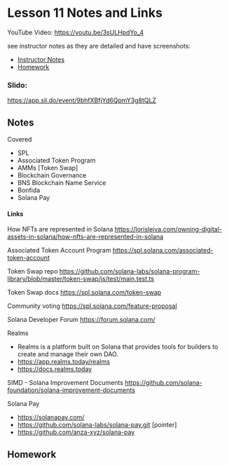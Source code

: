 # Lesson 11 Notes and Links

YouTube Video:
https://youtu.be/3sULHpdYo_4


see instructor notes as they are detailed and have screenshots:
 - [Instructor Notes](../instructor_slide_notes_and_homework/Lesson11.pdf)
 - [Homework](../instructor_slide_notes_and_homework/Homework11.pdf)


### Slido:
https://app.sli.do/event/9bhfXBfjYd6QpmY3g8tQLZ


## Notes

Covered
 - SPL
  - Associated Token Program
  - AMMs [Token Swap]
 - Blockchain Governance
 - BNS Blockchain Name Service
  - Bonfida
 - Solana Pay



#### Links

How NFTs are represented in Solana
https://lorisleiva.com/owning-digital-assets-in-solana/how-nfts-are-represented-in-solana


Associated Token Account Program
https://spl.solana.com/associated-token-account


Token Swap repo
https://github.com/solana-labs/solana-program-library/blob/master/token-swap/js/test/main.test.ts


Token Swap docs
https://spl.solana.com/token-swap


Community voting
https://spl.solana.com/feature-proposal


Solana Developer Forum
https://forum.solana.com/


Realms
 - Realms is a platform built on Solana that provides tools for builders to create and manage their own DAO.
 - https://app.realms.today/realms
 - https://docs.realms.today


SIMD - Solana Improvement Documents
https://github.com/solana-foundation/solana-improvement-documents


Solana Pay
 - https://solanapay.com/
 - https://github.com/solana-labs/solana-pay.git [pointer]
 - https://github.com/anza-xyz/solana-pay


## Homework




